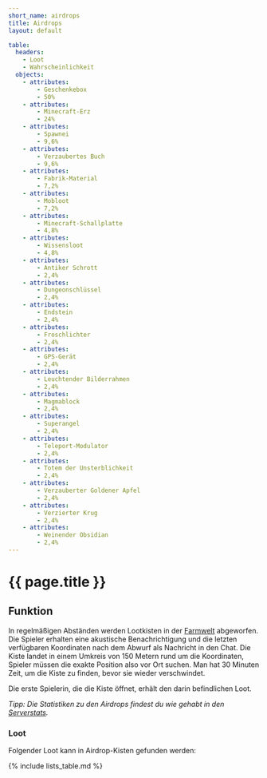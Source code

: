 ```yaml
---
short_name: airdrops
title: Airdrops
layout: default

table:
  headers:
    - Loot
    - Wahrscheinlichkeit
  objects:
    - attributes:
        - Geschenkebox
        - 50%
    - attributes:
        - Minecraft-Erz
        - 24%
    - attributes:
        - Spawnei
        - 9,6%
    - attributes:
        - Verzaubertes Buch
        - 9,6%
    - attributes:
        - Fabrik-Material
        - 7,2%
    - attributes:
        - Mobloot
        - 7,2%
    - attributes:
        - Minecraft-Schallplatte
        - 4,8%
    - attributes:
        - Wissensloot
        - 4,8%
    - attributes:
        - Antiker Schrott
        - 2,4%
    - attributes:
        - Dungeonschlüssel
        - 2,4%
    - attributes:
        - Endstein
        - 2,4%
    - attributes:
        - Froschlichter
        - 2,4%
    - attributes:
        - GPS-Gerät
        - 2,4%
    - attributes:
        - Leuchtender Bilderrahmen
        - 2,4%
    - attributes:
        - Magmablock
        - 2,4%
    - attributes:
        - Superangel
        - 2,4%
    - attributes:
        - Teleport-Modulator
        - 2,4%
    - attributes:
        - Totem der Unsterblichkeit
        - 2,4%
    - attributes:
        - Verzauberter Goldener Apfel
        - 2,4%
    - attributes:
        - Verzierter Krug
        - 2,4%
    - attributes:
        - Weinender Obsidian
        - 2,4%
---
```

# {{ page.title }}

## Funktion

In regelmäßigen Abständen werden Lootkisten in der [Farmwelt](/maps/farmwelten) abgeworfen.
Die Spieler erhalten eine akustische Benachrichtigung und die letzten
verfügbaren Koordinaten nach dem Abwurf als Nachricht in den Chat. Die Kiste
landet in einem Umkreis von 150 Metern rund um die Koordinaten, Spieler
müssen die exakte Position also vor Ort suchen. Man hat 30 Minuten Zeit,
um die Kiste zu finden, bevor sie wieder verschwindet.

Die erste Spielerin, die die Kiste öffnet, erhält den darin befindlichen Loot.

_Tipp: Die Statistiken zu den Airdrops findest du wie gehabt in den [Serverstats](/commands/serverstats)._

### Loot

Folgender Loot kann in Airdrop-Kisten gefunden werden:

{% include lists_table.md %}
